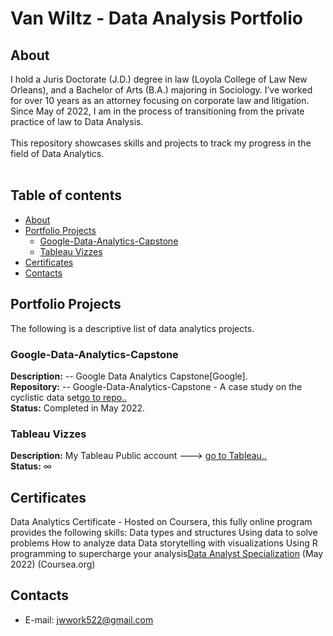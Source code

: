 # Van Wiltz - Data Analysis Portfolio 

## About

I hold a Juris Doctorate (J.D.) degree in law (Loyola College of Law New Orleans), and a Bachelor of Arts (B.A.) majoring in Sociology. I’ve worked for over 10 years as an attorney focusing on corporate law and litigation. Since May of 2022, I am in the process of transitioning from the private practice of law to Data Analysis.    
<br>
This repository showcases skills and projects to track my progress in the field of Data Analytics.  
<br>
  

## Table of contents
- [About](#about)
- [Portfolio Projects](#portfolio-projects)
	+ [Google-Data-Analytics-Capstone](#Google-Data-Analytics-Capstone)
	+ [Tableau Vizzes](#tableau-vizzes)
- [Certificates](#certificates)
- [Contacts](#contacts)

## Portfolio Projects
The following is a descriptive list of data analytics projects.

### Google-Data-Analytics-Capstone
**Description:** -- Google Data Analytics Capstone[Google].  
**Repository:** -- Google-Data-Analytics-Capstone - A case study on the cyclistic data set[go to repo..](https://github.com/VWLTZ/Data_Analyst_Portfolio/commit/995bc225b8af91568c880fabdc9165a0f958d535)  
**Status:** Completed in May 2022.  

### Tableau Vizzes
**Description:** My Tableau Public account ---> [go to Tableau..](https://public.tableau.com/profile/)  
**Status:** ∞  

## Certificates
Data Analytics Certificate - Hosted on Coursera, this fully online program provides the following skills: 
Data types and structures
Using data to solve problems
How to analyze data
Data storytelling with visualizations
Using R programming to supercharge your analysis[Data Analyst Specialization](https://grow.google/certificates/data-analytics/#?modal_active=none) (May 2022) (Coursea.org)

## Contacts
- E-mail: jwwork522@gmail.com


